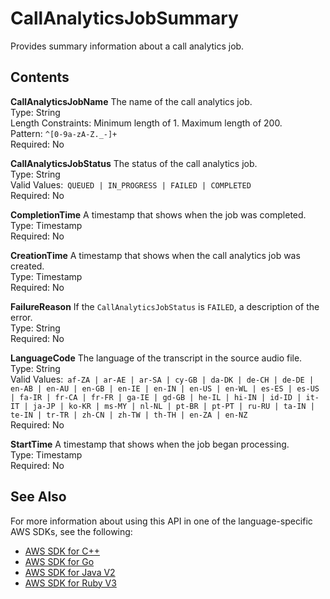 # CallAnalyticsJobSummary<a name="API_CallAnalyticsJobSummary"></a>

Provides summary information about a call analytics job\.

## Contents<a name="API_CallAnalyticsJobSummary_Contents"></a>

 **CallAnalyticsJobName**   <a name="transcribe-Type-CallAnalyticsJobSummary-CallAnalyticsJobName"></a>
The name of the call analytics job\.  
Type: String  
Length Constraints: Minimum length of 1\. Maximum length of 200\.  
Pattern: `^[0-9a-zA-Z._-]+`   
Required: No

 **CallAnalyticsJobStatus**   <a name="transcribe-Type-CallAnalyticsJobSummary-CallAnalyticsJobStatus"></a>
The status of the call analytics job\.  
Type: String  
Valid Values:` QUEUED | IN_PROGRESS | FAILED | COMPLETED`   
Required: No

 **CompletionTime**   <a name="transcribe-Type-CallAnalyticsJobSummary-CompletionTime"></a>
A timestamp that shows when the job was completed\.  
Type: Timestamp  
Required: No

 **CreationTime**   <a name="transcribe-Type-CallAnalyticsJobSummary-CreationTime"></a>
A timestamp that shows when the call analytics job was created\.  
Type: Timestamp  
Required: No

 **FailureReason**   <a name="transcribe-Type-CallAnalyticsJobSummary-FailureReason"></a>
If the `CallAnalyticsJobStatus` is `FAILED`, a description of the error\.  
Type: String  
Required: No

 **LanguageCode**   <a name="transcribe-Type-CallAnalyticsJobSummary-LanguageCode"></a>
The language of the transcript in the source audio file\.  
Type: String  
Valid Values:` af-ZA | ar-AE | ar-SA | cy-GB | da-DK | de-CH | de-DE | en-AB | en-AU | en-GB | en-IE | en-IN | en-US | en-WL | es-ES | es-US | fa-IR | fr-CA | fr-FR | ga-IE | gd-GB | he-IL | hi-IN | id-ID | it-IT | ja-JP | ko-KR | ms-MY | nl-NL | pt-BR | pt-PT | ru-RU | ta-IN | te-IN | tr-TR | zh-CN | zh-TW | th-TH | en-ZA | en-NZ`   
Required: No

 **StartTime**   <a name="transcribe-Type-CallAnalyticsJobSummary-StartTime"></a>
A timestamp that shows when the job began processing\.  
Type: Timestamp  
Required: No

## See Also<a name="API_CallAnalyticsJobSummary_SeeAlso"></a>

For more information about using this API in one of the language\-specific AWS SDKs, see the following:
+  [ AWS SDK for C\+\+](https://docs.aws.amazon.com/goto/SdkForCpp/transcribe-2017-10-26/CallAnalyticsJobSummary) 
+  [ AWS SDK for Go](https://docs.aws.amazon.com/goto/SdkForGoV1/transcribe-2017-10-26/CallAnalyticsJobSummary) 
+  [ AWS SDK for Java V2](https://docs.aws.amazon.com/goto/SdkForJavaV2/transcribe-2017-10-26/CallAnalyticsJobSummary) 
+  [ AWS SDK for Ruby V3](https://docs.aws.amazon.com/goto/SdkForRubyV3/transcribe-2017-10-26/CallAnalyticsJobSummary) 
